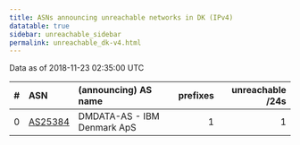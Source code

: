 ```yaml
---
title: ASNs announcing unreachable networks in DK (IPv4)
datatable: true
sidebar: unreachable_sidebar
permalink: unreachable_dk-v4.html
---
```


Data as of 2018-11-23 02:35:00 UTC


<div class="datatable-begin"></div>

|   # | ASN                                    | (announcing) AS name        |   prefixes |   unreachable /24s |
|----:|:---------------------------------------|:----------------------------|-----------:|-------------------:|
|   0 | [AS25384](unreachable_AS25384-v4.html) | DMDATA-AS - IBM Denmark ApS |          1 |                  1 |

<div class="datatable-end"></div>